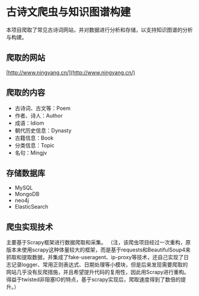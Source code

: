 # 古诗文爬虫与知识图谱构建

本项目爬取了常见古诗词网站，并对数据进行分析和存储，以支持知识图谱的分析与构建。

## 爬取的网站

[http://www.ningyang.cn/](http://www.ningyang.cn/)

## 爬取的内容

- 古诗词、古文等：Poem
- 作者、诗人：Author
- 成语：Idiom
- 朝代历史信息：Dynasty
- 古籍信息：Book
- 分类信息：Topic
- 名句：Mingjv

## 存储数据库

- MySQL
- MongoDB
- neo4j
- ElasticSearch

## 爬虫实现技术

主要基于Scrapy框架进行数据爬取和采集。
（注，该爬虫项目经过一次重构，原版本未使用scrapy这种体量较大的框架，而是基于requests和BeautifulSoup4来抓取和提取数据，并集成了fake-useragent、ip-proxy等技术，还自己实现了日志记录logger、常用正则表达式、日期处理等小模块，但是后来发现需要爬取的网站几乎没有反爬措施，并且希望提升代码的复用性，因此用Scrapy进行重构。得益于twisted非阻塞IO的特点，基于scrapy实现后，爬取速度得到了数倍的提升。）


